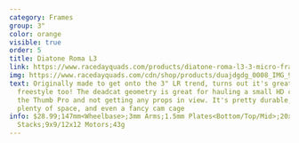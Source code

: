 ```yaml
---
category: Frames
group: 3"
color: orange
visible: true
order: 5
title: Diatone Roma L3
link: https://www.racedayquads.com/products/diatone-roma-l3-3-micro-frame
img: https://www.racedayquads.com/cdn/shop/products/duajdgdg_0008_IMG_9922_1024x1024_2x_10c61350-e591-44ad-8892-ba27b9288e76_650x650.jpg?v=1609978091
text: Originally made to get onto the 3" LR trend, turns out it's great for
  freestyle too! The deadcat geometry is great for hauling a small HD cam like
  the Thumb Pro and not getting any props in view. It's pretty durable, has
  plenty of space, and even a fancy cam cage
info: $28.99;147mm<Wheelbase>;3mm Arms;1.5mm Plates<Bottom/Top/Mid>;20x20/25x25
  Stacks;9x9/12x12 Motors;43g
---
```

